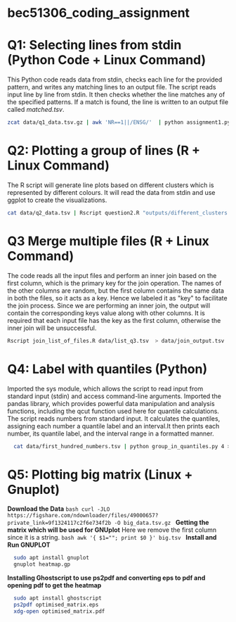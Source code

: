 # bec51306_coding_assignment
# Q1: Selecting lines from stdin (Python Code + Linux Command)
  This Python code reads data from stdin, checks each line for the provided pattern, and writes any matching lines to an output file.
  The script reads input line by line from stdin. It then checks whether the line matches any of the specified patterns. 
  If a match is found, the line is written to an output file called *matched.tsv*.
  ```bash
  zcat data/q1_data.tsv.gz | awk 'NR==1||/ENSG/'  | python assignment1.py data/to_select.tsv  > matched.tsv
 ```

# Q2: Plotting a group of lines (R + Linux Command)
  The R script will generate line plots based on different clusters which is represented by different colours. It will read the data from stdin and use ggplot to create the visualizations.
  ```bash
cat data/q2_data.tsv | Rscript question2.R "outputs/different_clusters.png" "Relative from center [bp]" "Enrichment over Mean" "MNase fragment profile"
  ```
# Q3 Merge multiple files (R + Linux Command)  
  The code reads all the input files and perform an inner join based on the first column, which is the primary key for the join operation. 
  The names of the other columns are random, but the first column contains the same data in both the files, so it acts as a key. Hence we labeled it as "key" to facilitate the join process. 
  Since we are performing an inner join, the output will contain the corresponding keys value along with other columns. It is required that each input file has the key as the first column, otherwise the inner join will be unsuccessful.
  ```bash
  Rscript join_list_of_files.R data/list_q3.tsv  > data/join_output.tsv
  ```
# Q4: Label with quantiles (Python)
  Imported the sys module, which allows the script to read input from standard input (stdin) and access command-line arguments. Imported the pandas library, which provides powerful data manipulation and analysis functions, including the qcut function used   here for quantile calculations. The script reads numbers from standard input. It calculates the quantiles, assigning each number a quantile label and an interval.It then prints each number, its quantile label, and the interval range in a formatted     manner.
```bash
  cat data/first_hundred_numbers.tsv | python group_in_quantiles.py 4 > output_q4_2.tsv
```
# Q5: Plotting big matrix (Linux + Gnuplot)
  **Download the Data**
    ```bash
    curl -JLO https://figshare.com/ndownloader/files/49000657?private_link=9f1324117c2f6e734f2b -O big_data.tsv.gz
    ```
  **Getting the matrix which will be used for GNUplot**
      Here we remove the first column since it is a string.
      ```bash
      awk '{ $1=""; print $0 }' big.tsv
      ```
  **Install and Run GNUPLOT**
  ```bash
    sudo apt install gnuplot
    gnuplot heatmap.gp
  ```
  **Installing Ghostscript to use ps2pdf and converting eps to pdf and opening pdf to get the heatmap**
  ```bash
    sudo apt install ghostscript
    ps2pdf optimised_matrix.eps
    xdg-open optimised_matrix.pdf

      
